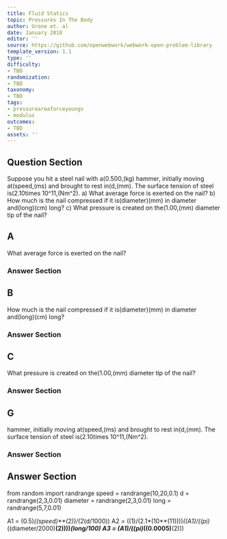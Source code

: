 ```yaml
---
title: Fluid Statics
topic: Pressures In The Body
author: Urone et. al
date: January 2018
editor: ''
source: https://github.com/openwebwork/webwork-open-problem-library
template_version: 1.1
type: ''
difficulty:
- TBD
randomization:
- TBD
taxonomy:
- TBD
tags:
- pressureareaforceyoungs
- modulus
outcomes:
- TBD
assets: ''
---
```


## Question Section 

Suppose you hit a steel nail with a(0.500,(kg) hammer, initially moving at(speed,(ms)  and brought to rest in(d,(mm). The surface tension of steel is(2.10times 10^11,(Nm^2).
a) What average force is exerted on the nail?
b) How much is the nail compressed if it is(diameter)(mm) in diameter and(long)(cm) long? 
c) What pressure is created on the(1.00,(mm) diameter tip of the nail?

## A
What average force is exerted on the nail?
### Answer Section
## B
How much is the nail compressed if it is(diameter)(mm) in diameter and(long)(cm) long? 
### Answer Section
## C
What pressure is created on the(1.00,(mm) diameter tip of the nail?
### Answer Section
## G
hammer, initially moving at(speed,(ms)  and brought to rest in(d,(mm). The surface tension of steel is(2.10times 10^11,(Nm^2).
### Answer Section


## Answer Section

from random import randrange
speed = randrange(10,20,0.1)
d = randrange(2,3,0.01)
diameter = randrange(2,3,0.01)
long = randrange(5,7,0.01)

A1 = (0.5)*((speed)**(2))/(2*(d/1000))
A2 = ((1)/(2.1*(10**(11))))*((A1)/((pi)*((diameter/2000)**(2))))*(long/100)
A3 = (A1)/((pi)*((0.0005)**(2)))